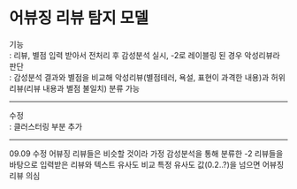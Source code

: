 # 어뷰징 리뷰 탐지 모델

기능  
: 리뷰, 별점 입력 받아서 전처리 후 감성분석 실시, -2로 레이블링 된 경우 악성리뷰라 판단  
: 감성분석 결과와 별점을 비교해 악성리뷰(별점테러, 욕설, 표현이 과격한 내용)과 허위리뷰(리뷰 내용과 별점 불일치) 분류 가능  

-------------------  

수정  
: 클러스터링 부분 추가

------------------------

09.09 수정
어뷰징 리뷰들은 비슷할 것이라 가정
감성분석을 통해 분류한 -2 리뷰들을 바탕으로 입력받은 리뷰와 텍스트 유사도 비교
특정 유사도 값(0.2..?)을 넘으면 어뷰징 리뷰 의심
